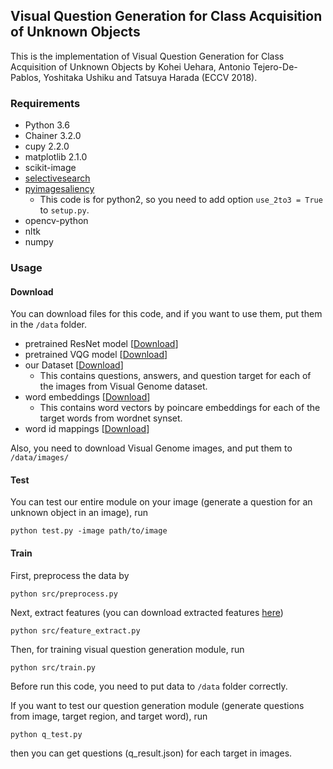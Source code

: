 ## Visual Question Generation for Class Acquisition of Unknown Objects

This is the implementation of Visual Question Generation for Class Acquisition of Unknown Objects by Kohei Uehara, Antonio Tejero-De-Pablos, Yoshitaka Ushiku and Tatsuya Harada (ECCV 2018).

### Requirements

- Python 3.6
- Chainer 3.2.0
- cupy 2.2.0
- matplotlib 2.1.0
- scikit-image
- [selectivesearch](https://github.com/AlpacaDB/selectivesearch)
- [pyimagesaliency](https://github.com/yhenon/pyimgsaliency)
    - This code is for python2, so you need to add option ```use_2to3 = True``` to ```setup.py```.
- opencv-python
- nltk
- numpy

### Usage

#### Download

You can download files for this code, and if you want to use them, put them in the ```/data``` folder.

- pretrained ResNet model [[Download](https://drive.google.com/open?id=1hTtzNhiwzLB2nQhWlNzxdW1hXp1XFyN4)]
- pretrained VQG model  [[Download](https://drive.google.com/open?id=1n_LMkKMPH3OSxQB3nsT-EpRhDwmfUePm)]
- our Dataset  [[Download](https://drive.google.com/open?id=1ihhoSgW-hZIIVLPSp6g__EHQkfDqP4VQ)]
    - This contains questions, answers, and question target for each of the images from Visual Genome dataset.
- word embeddings  [[Download](https://drive.google.com/open?id=1m3uKAAlqTG9YhwQ8qR2hOtgzeX3IKmMb)]
    - This contains word vectors by poincare embeddings for each of the target words from wordnet synset.
- word id mappings  [[Download](https://drive.google.com/open?id=1mYrRcV3k48o3gMNTim5htD6btjvMKA-E)]
    
Also, you need to download Visual Genome images, and put them to ```/data/images/```


#### Test

You can test our entire module on your image (generate a question for an unknown object in an image), run
```
python test.py -image path/to/image
```

#### Train

First, preprocess the data by

```
python src/preprocess.py
```

Next, extract features (you can download extracted features [here](https://drive.google.com/open?id=1j3re6rCKD6OfodoelYrLzRrBDGoxq9rC))
```
python src/feature_extract.py
```

Then, for training visual question generation module, run
```
python src/train.py
```

Before run this code, you need to put data to ```/data``` folder correctly.

If you want to test our question generation module (generate questions from image, target region, and target word), run
```
python q_test.py
```
then you can get questions (q_result.json) for each target in images.
